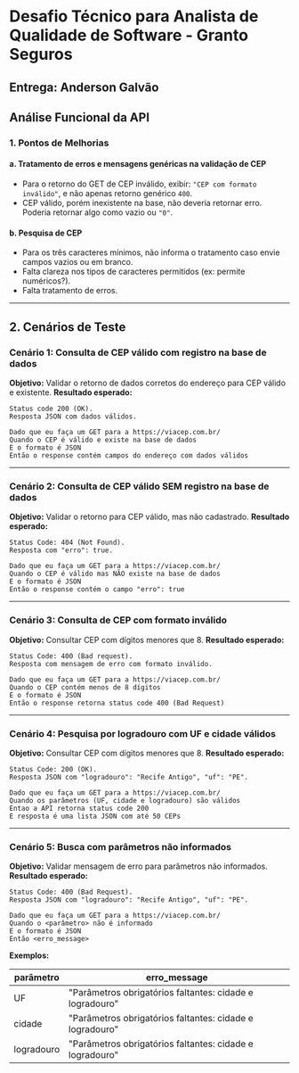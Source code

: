 # Desafio Técnico para Analista de Qualidade de Software - Granto Seguros
## Entrega: Anderson Galvão


## Análise Funcional da API

### 1. Pontos de Melhorias
#### a. Tratamento de erros e mensagens genéricas na validação de CEP

- Para o retorno do GET de CEP inválido, exibir: `"CEP com formato inválido"`, e não apenas retorno genérico `400`.
- CEP válido, porém inexistente na base, não deveria retornar erro. Poderia retornar algo como vazio ou `"0"`.

#### b. Pesquisa de CEP

- Para os três caracteres mínimos, não informa o tratamento caso envie campos vazios ou em branco.
- Falta clareza nos tipos de caracteres permitidos (ex: permite numéricos?).
- Falta tratamento de erros.

---

## 2. Cenários de Teste

### Cenário 1: Consulta de CEP válido com registro na base de dados

**Objetivo:** Validar o retorno de dados corretos do endereço para CEP válido e existente.
**Resultado esperado:** 
``` 
Status code 200 (OK).
Resposta JSON com dados válidos.
```

```
Dado que eu faça um GET para a https://viacep.com.br/
Quando o CEP é válido e existe na base de dados
E o formato é JSON
Então o response contém campos do endereço com dados válidos
```

---

### Cenário 2: Consulta de CEP válido **SEM** registro na base de dados

**Objetivo:** Validar o retorno para CEP válido, mas não cadastrado.
**Resultado esperado:** 
``` 
Status Code: 404 (Not Found).
Resposta com "erro": true.
```

```
Dado que eu faça um GET para a https://viacep.com.br/
Quando o CEP é válido mas NÃO existe na base de dados
E o formato é JSON
Então o response contém o campo "erro": true
```

---

### Cenário 3: Consulta de CEP com formato inválido

**Objetivo:** Consultar CEP com dígitos menores que 8.
**Resultado esperado:** 
``` 
Status Code: 400 (Bad request).
Resposta com mensagem de erro com formato inválido.
```

```
Dado que eu faça um GET para a https://viacep.com.br/
Quando o CEP contém menos de 8 dígitos
E o formato é JSON
Então o response retorna status code 400 (Bad Request)
```

---

### Cenário 4: Pesquisa por logradouro com UF e cidade válidos

**Objetivo:** Consultar CEP com dígitos menores que 8.
**Resultado esperado:** 
``` 
Status Code: 200 (OK).
Resposta JSON com "logradouro": "Recife Antigo", "uf": "PE".
```

```
Dado que eu faça um GET para a https://viacep.com.br/
Quando os parâmetros (UF, cidade e logradouro) são válidos  
Entao a API retorna status code 200  
E resposta é uma lista JSON com até 50 CEPs
```

---

### Cenário 5: Busca com parâmetros não informados

**Objetivo:** Validar mensagem de erro para parâmetros não informados.
**Resultado esperado:** 
``` 
Status Code: 400 (Bad Request).
Resposta JSON com "logradouro": "Recife Antigo", "uf": "PE".
```

```
Dado que eu faça um GET para a https://viacep.com.br/
Quando o <parâmetro> não é informado
E o formato é JSON
Então <erro_message>
```

**Exemplos:**

| parâmetro   | erro_message                                                           |
|-------------|------------------------------------------------------------------------|
| UF          | "Parâmetros obrigatórios faltantes: cidade e logradouro"              |
| cidade      | "Parâmetros obrigatórios faltantes: cidade e logradouro"              |
| logradouro  | "Parâmetros obrigatórios faltantes: cidade e logradouro"              |